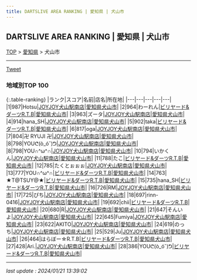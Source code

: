 ```yaml
---
title: DARTSLIVE AREA RANKING | 愛知県 | 犬山市
---
```

## DARTSLIVE AREA RANKING | 愛知県 | 犬山市

[TOP](/darts/rank/) > [愛知県](/darts/rank/愛知県/) > 犬山市

___

<a href="https://twitter.com/share?ref_src=twsrc%5Etfw" data-text="DARTSLIVE AREA RANKING | 愛知県犬山市" class="twitter-share-button" data-via="DARTSLIVE" data-hashtags="DARTSLIVE" data-related="DARTSLIVE" data-show-count="false">Tweet</a>

### 地域別TOP 100

{:.table-ranking}
|ランク|スコア|名前|店名|所在地|
|---|---|---|---|---|
|1|987|Hotsu|<a href="https://search.dartslive.com/jp/shop/a6f16d88083fbde8790ab824ce8730e5">JOYJOY犬山駅南店</a>|<a href="/darts/rank/愛知県/犬山市">愛知県犬山市</a>|
|2|964|わーれん|<a href="https://search.dartslive.com/jp/shop/c17252e4c4d1bb940d9b047a20a7ba1e">ビリヤード&ダーツR.T.B</a>|<a href="/darts/rank/愛知県/犬山市">愛知県犬山市</a>|
|3|963|ズータ|<a href="https://search.dartslive.com/jp/shop/a6f16d88083fbde8790ab824ce8730e5">JOYJOY犬山駅南店</a>|<a href="/darts/rank/愛知県/犬山市">愛知県犬山市</a>|
|4|914|hana_SH|<a href="https://search.dartslive.com/jp/shop/a6f16d88083fbde8790ab824ce8730e5">JOYJOY犬山駅南店</a>|<a href="/darts/rank/愛知県/犬山市">愛知県犬山市</a>|
|5|902|taka|<a href="https://search.dartslive.com/jp/shop/c17252e4c4d1bb940d9b047a20a7ba1e">ビリヤード&ダーツR.T.B</a>|<a href="/darts/rank/愛知県/犬山市">愛知県犬山市</a>|
|6|817|oga|<a href="https://search.dartslive.com/jp/shop/a6f16d88083fbde8790ab824ce8730e5">JOYJOY犬山駅南店</a>|<a href="/darts/rank/愛知県/犬山市">愛知県犬山市</a>|
|7|804|卍 RYUJI 卍|<a href="https://search.dartslive.com/jp/shop/a6f16d88083fbde8790ab824ce8730e5">JOYJOY犬山駅南店</a>|<a href="/darts/rank/愛知県/犬山市">愛知県犬山市</a>|
|8|798|YOUᕦ(ò_óˇ)ᕤ|<a href="https://search.dartslive.com/jp/shop/a6f16d88083fbde8790ab824ce8730e5">JOYJOY犬山駅南店</a>|<a href="/darts/rank/愛知県/犬山市">愛知県犬山市</a>|
|8|798|YOU∩^ω^∩|<a href="https://search.dartslive.com/jp/shop/a6f16d88083fbde8790ab824ce8730e5">JOYJOY犬山駅南店</a>|<a href="/darts/rank/愛知県/犬山市">愛知県犬山市</a>|
|10|794|いかくん|<a href="https://search.dartslive.com/jp/shop/a6f16d88083fbde8790ab824ce8730e5">JOYJOY犬山駅南店</a>|<a href="/darts/rank/愛知県/犬山市">愛知県犬山市</a>|
|11|788|たこ|<a href="https://search.dartslive.com/jp/shop/c17252e4c4d1bb940d9b047a20a7ba1e">ビリヤード&ダーツR.T.B</a>|<a href="/darts/rank/愛知県/犬山市">愛知県犬山市</a>|
|12|785|たくとぉぉぉ|<a href="https://search.dartslive.com/jp/shop/a6f16d88083fbde8790ab824ce8730e5">JOYJOY犬山駅南店</a>|<a href="/darts/rank/愛知県/犬山市">愛知県犬山市</a>|
|13|777|YOU∩^ω^∩|<a href="https://search.dartslive.com/jp/shop/c17252e4c4d1bb940d9b047a20a7ba1e">ビリヤード&ダーツR.T.B</a>|<a href="/darts/rank/愛知県/犬山市">愛知県犬山市</a>|
|14|763|★T@TSUY@★|<a href="https://search.dartslive.com/jp/shop/c17252e4c4d1bb940d9b047a20a7ba1e">ビリヤード&ダーツR.T.B</a>|<a href="/darts/rank/愛知県/犬山市">愛知県犬山市</a>|
|15|735|hana_SH|<a href="https://search.dartslive.com/jp/shop/c17252e4c4d1bb940d9b047a20a7ba1e">ビリヤード&ダーツR.T.B</a>|<a href="/darts/rank/愛知県/犬山市">愛知県犬山市</a>|
|16|726|RM|<a href="https://search.dartslive.com/jp/shop/a6f16d88083fbde8790ab824ce8730e5">JOYJOY犬山駅南店</a>|<a href="/darts/rank/愛知県/犬山市">愛知県犬山市</a>|
|17|725|ぴち|<a href="https://search.dartslive.com/jp/shop/a6f16d88083fbde8790ab824ce8730e5">JOYJOY犬山駅南店</a>|<a href="/darts/rank/愛知県/犬山市">愛知県犬山市</a>|
|18|697|rinn-0416|<a href="https://search.dartslive.com/jp/shop/a6f16d88083fbde8790ab824ce8730e5">JOYJOY犬山駅南店</a>|<a href="/darts/rank/愛知県/犬山市">愛知県犬山市</a>|
|19|692|chii|<a href="https://search.dartslive.com/jp/shop/c17252e4c4d1bb940d9b047a20a7ba1e">ビリヤード&ダーツR.T.B</a>|<a href="/darts/rank/愛知県/犬山市">愛知県犬山市</a>|
|20|680|R|<a href="https://search.dartslive.com/jp/shop/a6f16d88083fbde8790ab824ce8730e5">JOYJOY犬山駅南店</a>|<a href="/darts/rank/愛知県/犬山市">愛知県犬山市</a>|
|21|647|そんいよ|<a href="https://search.dartslive.com/jp/shop/a6f16d88083fbde8790ab824ce8730e5">JOYJOY犬山駅南店</a>|<a href="/darts/rank/愛知県/犬山市">愛知県犬山市</a>|
|22|645|Fumiya|<a href="https://search.dartslive.com/jp/shop/a6f16d88083fbde8790ab824ce8730e5">JOYJOY犬山駅南店</a>|<a href="/darts/rank/愛知県/犬山市">愛知県犬山市</a>|
|23|622|AKITO|<a href="https://search.dartslive.com/jp/shop/a6f16d88083fbde8790ab824ce8730e5">JOYJOY犬山駅南店</a>|<a href="/darts/rank/愛知県/犬山市">愛知県犬山市</a>|
|24|619|のっち|<a href="https://search.dartslive.com/jp/shop/a6f16d88083fbde8790ab824ce8730e5">JOYJOY犬山駅南店</a>|<a href="/darts/rank/愛知県/犬山市">愛知県犬山市</a>|
|25|529|Ju|<a href="https://search.dartslive.com/jp/shop/a6f16d88083fbde8790ab824ce8730e5">JOYJOY犬山駅南店</a>|<a href="/darts/rank/愛知県/犬山市">愛知県犬山市</a>|
|26|464|はらぼー☆R.T.B|<a href="https://search.dartslive.com/jp/shop/c17252e4c4d1bb940d9b047a20a7ba1e">ビリヤード&ダーツR.T.B</a>|<a href="/darts/rank/愛知県/犬山市">愛知県犬山市</a>|
|27|428|Ari.|<a href="https://search.dartslive.com/jp/shop/a6f16d88083fbde8790ab824ce8730e5">JOYJOY犬山駅南店</a>|<a href="/darts/rank/愛知県/犬山市">愛知県犬山市</a>|
|28|386|YOUᕦ(ò_óˇ)ᕤ|<a href="https://search.dartslive.com/jp/shop/c17252e4c4d1bb940d9b047a20a7ba1e">ビリヤード&ダーツR.T.B</a>|<a href="/darts/rank/愛知県/犬山市">愛知県犬山市</a>|



___

_last update : 2024/01/21 13:39:02_


<script src="https://cdnjs.cloudflare.com/ajax/libs/jquery/3.6.1/jquery.min.js" integrity="sha512-aVKKRRi/Q/YV+4mjoKBsE4x3H+BkegoM/em46NNlCqNTmUYADjBbeNefNxYV7giUp0VxICtqdrbqU7iVaeZNXA==" crossorigin="anonymous" referrerpolicy="no-referrer"></script>
<script src="https://cdnjs.cloudflare.com/ajax/libs/jquery.tablesorter/2.31.3/js/jquery.tablesorter.min.js" integrity="sha512-qzgd5cYSZcosqpzpn7zF2ZId8f/8CHmFKZ8j7mU4OUXTNRd5g+ZHBPsgKEwoqxCtdQvExE5LprwwPAgoicguNg==" crossorigin="anonymous" referrerpolicy="no-referrer"></script>
<link rel="stylesheet" href="https://cdnjs.cloudflare.com/ajax/libs/jquery.tablesorter/2.31.3/css/theme.default.min.css" integrity="sha512-wghhOJkjQX0Lh3NSWvNKeZ0ZpNn+SPVXX1Qyc9OCaogADktxrBiBdKGDoqVUOyhStvMBmJQ8ZdMHiR3wuEq8+w==" crossorigin="anonymous" referrerpolicy="no-referrer" />
<script>
$(function() {
    $(".table-ranking").tablesorter({sortList:[[0, 0]]});
});
</script>

<script async src="https://platform.twitter.com/widgets.js" charset="utf-8"></script>